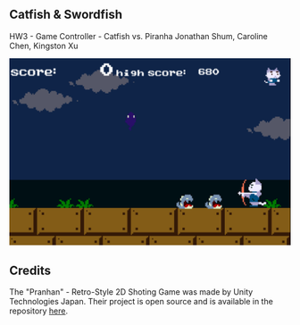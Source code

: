 ## Catfish & Swordfish
HW3 - Game Controller - Catfish vs. Piranha
Jonathan Shum, Caroline Chen, Kingston Xu

![alt tag](https://raw.githubusercontent.com/idd-fall16/Catfish-Swordfish/master/Media/GameScreenShot.png)

## Credits

The "Pranhan" - Retro-Style 2D Shoting Game was made by Unity Technologies Japan. Their project is open source and is available in the repository [here](https://github.com/unity3d-jp/piranhan).